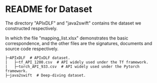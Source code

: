# README for Dataset
The directory "APIxDLF" and "java2swift" contains the dataset we constructed respectively.

In which the file "mapping_list.xlsx" demonstrates the basic correspondence, and the other files are the signatures, documents and source code respectively.

```
├─APIxDLF  # APIxDLF dataset.
|	├─tf_API_1200.csv  # API widely used under the Tf framework.
|	├─torch_API_933.csv  # API widely used under the Pytorch framework.
├─java2swift  # Deep-diving dataset.
```
